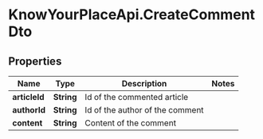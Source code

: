 # KnowYourPlaceApi.CreateCommentDto

## Properties
Name | Type | Description | Notes
------------ | ------------- | ------------- | -------------
**articleId** | **String** | Id of the commented article | 
**authorId** | **String** | Id of the author of the comment | 
**content** | **String** | Content of the comment | 
